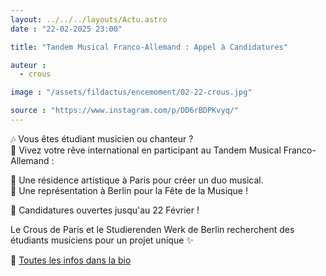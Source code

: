 ```yaml
---
layout: ../../../layouts/Actu.astro
date : "22-02-2025 23:00"

title: "Tandem Musical Franco-Allemand : Appel à Candidatures"

auteur :
  - crous

image : "/assets/fildactus/encemoment/02-22-crous.jpg"

source : "https://www.instagram.com/p/DD6rBDPKvyq/"
---
```


🎶 Vous êtes étudiant musicien ou chanteur ?  
🎤 Vivez votre rêve international en participant au Tandem Musical Franco-Allemand :

🎼 Une résidence artistique à Paris pour créer un duo musical.  
🎉 Une représentation à Berlin pour la Fête de la Musique !

📅 Candidatures ouvertes jusqu'au 22 Février !

Le Crous de Paris et le Studierenden Werk de Berlin recherchent des étudiants musiciens pour un projet unique ✨

🔗 [Toutes les infos dans la bio](https://www.crous-paris.fr/sortir-bouger-creer/soutiens-aux-projets-etudiants/tandem-musical-franco-allemand-appel-a-candidatures/)

